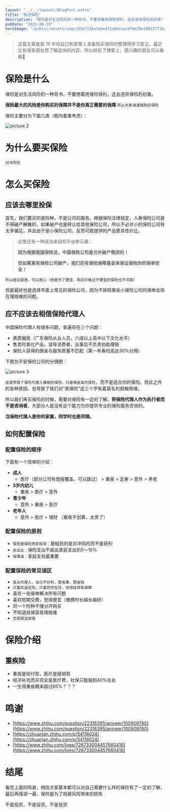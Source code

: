```yaml
---
layout: "../../layouts/BlogPost.astro"
title: "简述保险"
description: "保险是对生活风险的一种背书，不要想着用保险得利，这会违背保险的初衷"
pubDate: "2023-06-19"
heroImage: "/public/assets/imgs/8567136a3a6e4f2abda1ac0fbe29e30813771bca37d293d4290282f80701e7f1.png"
---
```


> 这篇文章是我 19 年给自己和家里人准备购买保险时整理得学习笔记，最近又有很多朋友想了解这块的内容，所以转到了博客上，感兴趣的朋友可以看看👀

# 保险是什么
保险是对生活风险的一种背书，不要想着用保险得利，这会违背保险的初衷。

**保险最大的风险是你购买的保障并不是你真正需要的保障**
`所以大家请谨慎购买保险`

保险主要分为下面几类（框内着重考虑）：

![picture 2](https://blog.peterchen97.cn/assets/imgs/5ee11827e98e995fcbf490be9de074d63f228d201c6357e2102f89f1d9bca9c5.png)  


# 为什么要买保险

`对冲风险`

# 怎么买保险

## 应该去哪里投保

首先，我们要买的是险种，不是公司的服务。根据保险法律规定，人寿保险公司是不得破产解散的，如果破产也是转让给其他保险公司，所以不必对小的保险公司有太多偏见，并且由于是小保险公司，反而可能提供的产品更具性价比。
> 这里还有一种说法来自知乎@李元霸：
> 
> **因为根据我国保险法，中国保险公司是允许破产倒闭的！**
> 
> **但如果真有保险公司破产，****我们还有保险保障基金来保证保险你的保单安全****！**

`所以结论就是，可以放心（但是为了便宜，购买价格过于便宜的保险也不可取）`

但是最好也是选择市面上常见的保险公司，因为不排除某些小保险公司的保单会存在理赔难的问题。

## 应不应该去相信保险代理人

中国保险代理人有很多问题，普遍存在三个问题：

- 素质偏低（广东保险从业人员，六成以上高中以下文化水平）
- 售卖时美化产品，误导消费者，出事后不负责协助理赔
- 保险人获得的佣金与服务质量不匹配（第一年寿险高达30%分佣）

下图为平安保险公司的分佣图：

![picture 3](https://blog.peterchen97.cn/assets/imgs/7700259acfc3966f07a89aebcb8a2a53b39c1fce0955dc529f8acfa8ae9cb2db.png)  

`这就导致了保险代理人推销的保险，只是佣金高的保险`，而不是适合你的保险。除此之外的各种原因，也导致了我们对“卖保险”这三个字有着莫名的抵触情绪。

所以我们再买保险的时候，需要对保险有一定的了解，**将保险代理人作为执行者而不是咨询者**。大部分人是没有这个能力为你提供专业的保险服务咨询的。

**当保险代理人是你的家属，同学时也是同理。**

## 如何配置保险

### 配置保险的顺序

下面有一个简单的介绍：

- **成人**
   - 医疗（部分公司有商报覆盖，可以跳过） > 重疾 > 定寿 > 意外 > 养老
- **3岁内幼儿**
   - 重疾 > 医疗 > 意外
- **青少年**
   - 意外 > 重疾 > 医疗
- **老年人**
   - 意外 > 医疗 > 理财 （重疾不划算，太贵了）

### 配置保险的原则

- `保险是保险而非投资：`基础目的是对冲风险而不是获利
- `支出比：`保险支出不超出家庭支出的5～10%
- `保障谁：`家庭支柱最重要

### 配置保险的常见误区

- `盲从代理人，自己不分析，图省事，图省钱`
- `只喜欢返还险，只喜欢终生险，觉得这样有保障`
- 喜欢一张保单解决所有问题
- 喜欢短期交费，觉得便宜（缴费时长越长越好）
- 同一个险种不懂分开购买
- 不知道投保容易理赔难
- `忽视保证续保`

# 保险介绍

## 重疾险

- 重疾是给付型，医疗是报销型
- 经济补充而非完全是医疗费，社保只能报到40%左右
- 一生得重疾概率超过65%？？？

# 鸣谢
- [https://www.zhihu.com/question/22316395/answer/100909780](https://www.zhihu.com/question/22316395/answer/100909780)
- [https://zhuanlan.zhihu.com/p/54116024](https://zhuanlan.zhihu.com/p/54116024)
- [https://www.zhihu.com/lives/726733004457660416](https://www.zhihu.com/lives/726733004457660416)

# 结尾
看完上面的鸣谢，相信大家基本都可以对自己需要什么样的保险有了一定的了解，最后再强调一遍，保险是为了规避风险带来的损失

不是投资，不是投资，不是投资
